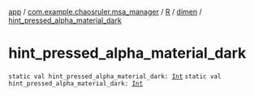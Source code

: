 [app](../../../index.md) / [com.example.chaosruler.msa_manager](../../index.md) / [R](../index.md) / [dimen](index.md) / [hint_pressed_alpha_material_dark](.)

# hint_pressed_alpha_material_dark

`static val hint_pressed_alpha_material_dark: `[`Int`](https://kotlinlang.org/api/latest/jvm/stdlib/kotlin/-int/index.html)
`static val hint_pressed_alpha_material_dark: `[`Int`](https://kotlinlang.org/api/latest/jvm/stdlib/kotlin/-int/index.html)